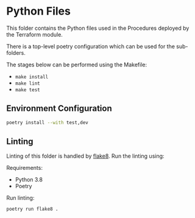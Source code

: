 # Python Files

This folder contains the Python files used in the Procedures deployed by the Terraform module.

There is a top-level poetry configuration which can be used for the sub-folders.

The stages below can be performed using the Makefile:

- `make install`
- `make lint`
- `make test`

## Environment Configuration

```bash
poetry install --with test,dev
```

## Linting

Linting of this folder is handled by [flake8](https://flake8.pycqa.org/en/latest/index.html). Run the linting using:

Requirements:

- Python 3.8
- Poetry

Run linting:

```bash
poetry run flake8 .
```
